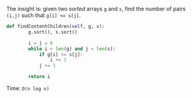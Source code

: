 The insight is: given two *sorted* arrays `g` and `s`, find the number of pairs `(i,j)` such that `g[i] <= s[j]`.

```python
def findContentChildren(self, g, s):
        g.sort(), s.sort()

        i = j = 0
        while i < len(g) and j < len(s):
            if g[i] <= s[j]:
                i += 1
            j += 1

        return i
```
Time: `O(n log n)`

